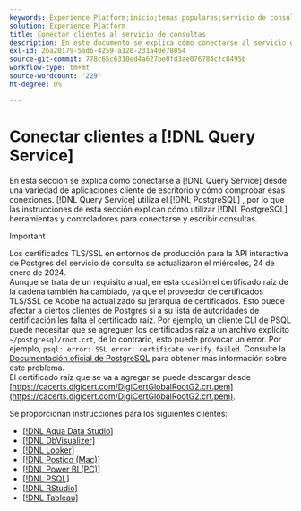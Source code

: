 ```yaml
---
keywords: Experience Platform;inicio;temas populares;servicio de consultas;servicio de consultas;conectar;conectar con servicio de consultas;aqua data studio;Aqua Data Studio;Buscador;mirador;póstico;póstico;póstico;Power BI;poder;psql;rstudio;PSQL;RStudio;Tableau;tableau;
solution: Experience Platform
title: Conectar clientes al servicio de consultas
description: En este documento se explica cómo conectarse al servicio de consultas desde diversas aplicaciones cliente de escritorio y cómo comprobar esas conexiones.
exl-id: 2ba20179-5adb-4259-a120-231a40e78054
source-git-commit: 778c65c6310ed4a627be0fd3ae076784cfc8495b
workflow-type: tm+mt
source-wordcount: '229'
ht-degree: 0%

---
```


# Conectar clientes a [!DNL Query Service]

En esta sección se explica cómo conectarse a [!DNL Query Service] desde una variedad de aplicaciones cliente de escritorio y cómo comprobar esas conexiones. [!DNL Query Service] utiliza el [!DNL PostgreSQL] , por lo que las instrucciones de esta sección explican cómo utilizar [!DNL PostgreSQL] herramientas y controladores para conectarse y escribir consultas.

>[!IMPORTANT]
>
>Los certificados TLS/SSL en entornos de producción para la API interactiva de Postgres del servicio de consulta se actualizaron el miércoles, 24 de enero de 2024.<br>Aunque se trata de un requisito anual, en esta ocasión el certificado raíz de la cadena también ha cambiado, ya que el proveedor de certificados TLS/SSL de Adobe ha actualizado su jerarquía de certificados. Esto puede afectar a ciertos clientes de Postgres si a su lista de autoridades de certificación les falta el certificado raíz. Por ejemplo, un cliente CLI de PSQL puede necesitar que se agreguen los certificados raíz a un archivo explícito `~/postgresql/root.crt`, de lo contrario, esto puede provocar un error. Por ejemplo, `psql: error: SSL error: certificate verify failed`. Consulte la [Documentación oficial de PostgreSQL](https://www.postgresql.org/docs/current/libpq-ssl.html#LIBQ-SSL-CERTIFICATES) para obtener más información sobre este problema.<br>El certificado raíz que se va a agregar se puede descargar desde [https://cacerts.digicert.com/DigiCertGlobalRootG2.crt.pem](https://cacerts.digicert.com/DigiCertGlobalRootG2.crt.pem).

Se proporcionan instrucciones para los siguientes clientes:

- [[!DNL Aqua Data Studio]](./aqua-data-studio.md)
- [[!DNL DbVisualizer]](./dbvisulaizer.md)
- [[!DNL Looker]](./looker.md)
- [[!DNL Postico (Mac)]](./postico.md)
- [[!DNL Power BI (PC)]](./power-bi.md)
- [[!DNL PSQL]](./psql.md)
- [[!DNL RStudio]](./rstudio.md)
- [[!DNL Tableau]](./tableau.md)
